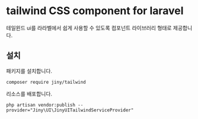 # tailwind CSS component for laravel
테일윈드 ui를 라라벨에서 쉽게 사용할 수 있도록 컴포넌트 라이브러리 형태로 제공합니다.

## 설치

패키지를 설치합니다.
```
composer require jiny/tailwind
```

리소스를 배포합니다.
```
php artisan vendor:publish --provider="Jiny\UI\JinyUITailwindServiceProvider"
```